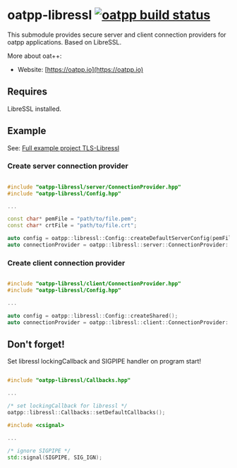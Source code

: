 # oatpp-libressl [![oatpp build status](https://dev.azure.com/lganzzzo/lganzzzo/_apis/build/status/oatpp.oatpp-libressl)](https://dev.azure.com/lganzzzo/lganzzzo/_build?definitionId=3)
This submodule provides secure server and client connection providers for oatpp applications. Based on LibreSSL.

More about oat++:
- Website: [https://oatpp.io](https://oatpp.io)

## Requires

LibreSSL installed.

## Example

See: [Full example project TLS-Libressl](https://github.com/oatpp/example-libressl)

### Create server connection provider

```c++

#include "oatpp-libressl/server/ConnectionProvider.hpp"
#include "oatpp-libressl/Config.hpp"

...

const char* pemFile = "path/to/file.pem";
const char* crtFile = "path/to/file.crt";

auto config = oatpp::libressl::Config::createDefaultServerConfig(pemFile, crtFile);
auto connectionProvider = oatpp::libressl::server::ConnectionProvider::createShared(config, 8443);

```

### Create client connection provider

```c++

#include "oatpp-libressl/client/ConnectionProvider.hpp"
#include "oatpp-libressl/Config.hpp"

...

auto config = oatpp::libressl::Config::createShared();
auto connectionProvider = oatpp::libressl::client::ConnectionProvider::createShared(config, "httpbin.org", 443);

```

## Don't forget!

Set libressl lockingCallback and SIGPIPE handler on program start!

```c++

#include "oatpp-libressl/Callbacks.hpp"

...

/* set lockingCallback for libressl */
oatpp::libressl::Callbacks::setDefaultCallbacks();

```

```c++
#include <csignal>

...

/* ignore SIGPIPE */
std::signal(SIGPIPE, SIG_IGN);
```
